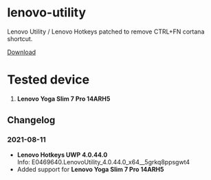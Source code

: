 # lenovo-utility
Lenovo Utility / Lenovo Hotkeys patched to remove CTRL+FN cortana shortcut.

[Download](https://github.com/richmonkeys/lenovo-utility/releases)

# Tested device
1. **Lenovo Yoga Slim 7 Pro 14ARH5**

## Changelog
### 2021-08-11
- **Lenovo Hotkeys UWP 4.0.44.0**\
Info: E0469640.LenovoUtility_4.0.44.0_x64__5grkq8ppsgwt4
- Added support for **Lenovo Yoga Slim 7 Pro 14ARH5**
